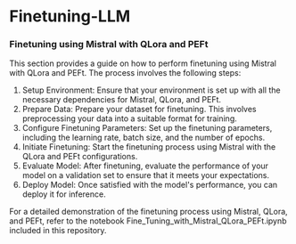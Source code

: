 # Finetuning-LLM

### Finetuning using Mistral with QLora and PEFt

This section provides a guide on how to perform finetuning using Mistral with QLora and PEFt. The process involves the following steps:

1. Setup Environment: Ensure that your environment is set up with all the necessary dependencies for Mistral, QLora, and PEFt.
2. Prepare Data: Prepare your dataset for finetuning. This involves preprocessing your data into a suitable format for training.
3. Configure Finetuning Parameters: Set up the finetuning parameters, including the learning rate, batch size, and the number of epochs.
4. Initiate Finetuning: Start the finetuning process using Mistral with the QLora and PEFt configurations.
5. Evaluate Model: After finetuning, evaluate the performance of your model on a validation set to ensure that it meets your expectations.
6. Deploy Model: Once satisfied with the model's performance, you can deploy it for inference.

For a detailed demonstration of the finetuning process using Mistral, QLora, and PEFt, refer to the notebook Fine_Tuning_with_Mistral_QLora_PEFt.ipynb included in this repository.
